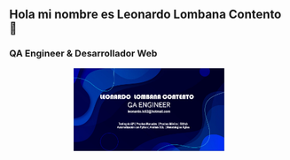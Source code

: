 
## Hola mi nombre es Leonardo Lombana Contento 👋
### QA Engineer & Desarrollador Web
<div align="center" >
<img src="./encabezado.png" style="height:150px;">
</div>

<!--
**LeonardoLombana/LeonardoLombana** is a ✨ _special_ ✨ repository because its `README.md` (this file) appears on your GitHub profile.

Here are some ideas to get you started:

- 🔭 I’m currently working on ...
- 🌱 I’m currently learning ...
- 👯 I’m looking to collaborate on ...
- 🤔 I’m looking for help with ...
- 💬 Ask me about ...
- 📫 How to reach me: ...
- 😄 Pronouns: ...
- ⚡ Fun fact: ...
-->
